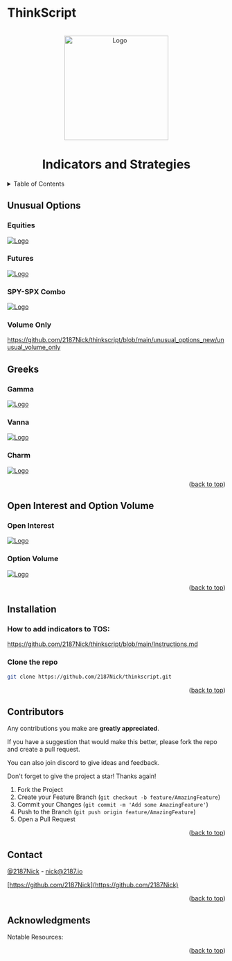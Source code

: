 # ThinkScript

<a name="readme-top"></a>

<!-- PROJECT LOGO -->
<br />
<div align="center">
  <a href="https://2187.io">
    <img src="images/2187logo.png" alt="Logo" width="240" height="240">
  </a>

  <h1 align="center">Indicators and Strategies</h1>
</div>

<!-- TABLE OF CONTENTS -->
<details>
  <summary>Table of Contents</summary>
  <ol>
    <li>
      <a href="#unusual-options">Unusual Options</a>
       <ul>
         <li><a href="#Equities">Equities</a></li>
         <li><a href="#Futures">Futures</a></li>
         <li><a href="#spy-spx-combo">SPY-SPX Combo</a></li>
          <li><a href="#volume-only">Volume Only</a></li>
      </ul>
    </li>
    <li>
      <a href="#greeks">Greeks</a>
       <ul>
         <li><a href="#gamma">Gamma</a></li>
         <li><a href="#vanna">Vanna</a></li>
         <li><a href="#charm">Charm</a></li>
      </ul>
    </li>
    <li>
      <a href="#open-interest-volume">Open Interest and Option Volume</a>
      <ul>
        <li><a href="#open-interest">Open Interest</a></li>
        <li><a href="#option-volume">Option Volume</a></li>
      </ul>
    </li>
    <li><a href="#contributors">Contributors</a></li>
    <li><a href="#contact">Contact</a></li>
    <li><a href="#acknowledgments">Acknowledgments</a></li>
  </ol>
</details>



<!-- Unusual Options -->
## Unusual Options

### Equities
<a href="https://github.com/2187Nick/thinkscript/blob/main/unusual_options_new/unusual_options_new">
    <img src="images/spy_uoa.png" alt="Logo">
</a>

### Futures
<a href="https://github.com/2187Nick/thinkscript/blob/main/unusual_options_new/unusual_options_ES">
    <img src="images/es-futures-options.png" alt="Logo">
</a>

### SPY-SPX Combo
<a href="[https://github.com/2187Nick/thinkscript/blob/main/unusual_options_new/unusual_options_new](https://github.com/2187Nick/thinkscript/tree/main/unusual_options_new/spy_spx_combo)">
    <img src="images/spy-spx-combo.png" alt="Logo">
</a>

### Volume Only
https://github.com/2187Nick/thinkscript/blob/main/unusual_options_new/unusual_volume_only



<!-- Greeks -->
## Greeks

### Gamma
<a href="https://github.com/2187Nick/thinkscript/tree/main/gex_chart/lower">
    <img src="images/gamma-exposure-horizontal.png" alt="Logo">
</a>
    
### Vanna
<a href="https://github.com/2187Nick/thinkscript/tree/main/vanna/vanna_chart">
    <img src="images/vanna-exposure-horizontal.png" alt="Logo">
</a>

### Charm
<a href="https://github.com/2187Nick/thinkscript/tree/main/charm">
    <img src="images/charm-option-chain.png" alt="Logo">
</a>
    

<p align="right">(<a href="#readme-top">back to top</a>)</p>



<!-- Open Interest and Option Volume -->
## Open Interest and Option Volume

### Open Interest
<a href="https://github.com/2187Nick/thinkscript/tree/main/option_volume_and_openInterest_vertical_axis">
    <img src="images/spy-open-interest.png" alt="Logo">
</a>

### Option Volume
<a href="https://github.com/2187Nick/thinkscript/tree/main/option_volume_and_openInterest_vertical_axis/es_nq">
    <img src="images/es-vertical-volume-oi.png" alt="Logo">
</a>

<p align="right">(<a href="#readme-top">back to top</a>)</p>

## Installation

### How to add indicators to TOS:

https://github.com/2187Nick/thinkscript/blob/main/Instructions.md

### Clone the repo
   ```sh
   git clone https://github.com/2187Nick/thinkscript.git
   ```



<p align="right">(<a href="#readme-top">back to top</a>)</p>

<!-- CONTRIBUTORS -->
## Contributors

Any contributions you make are **greatly appreciated**.

If you have a suggestion that would make this better, please fork the repo and create a pull request.

You can also join discord to give ideas and feedback.

Don't forget to give the project a star! Thanks again!

1. Fork the Project
2. Create your Feature Branch (`git checkout -b feature/AmazingFeature`)
3. Commit your Changes (`git commit -m 'Add some AmazingFeature'`)
4. Push to the Branch (`git push origin feature/AmazingFeature`)
5. Open a Pull Request

<p align="right">(<a href="#readme-top">back to top</a>)</p>


<!-- CONTACT -->
## Contact

  [@2187Nick](https://twitter.com/2187Nick) - nick@2187.io

  [https://github.com/2187Nick](https://github.com/2187Nick)

<p align="right">(<a href="#readme-top">back to top</a>)</p>



<!-- ACKNOWLEDGMENTS -->
## Acknowledgments

Notable Resources:



<p align="right">(<a href="#readme-top">back to top</a>)</p>

